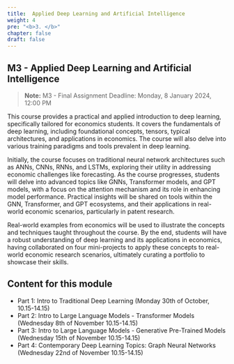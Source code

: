 ```yaml
---
title:  Applied Deep Learning and Artificial Intelligence
weight: 4
pre: "<b>3. </b>"
chapter: false
draft: false
---
```


## M3 - Applied Deep Learning and Artificial Intelligence

> **Note:** M3 - Final Assignment Deadline: Monday, 8 January 2024, 12:00 PM

This course provides a practical and applied introduction to deep learning, specifically tailored for economics students. It covers the fundamentals of deep learning, including foundational concepts, tensors, typical architectures, and applications in economics. The course will also delve into various training paradigms and tools prevalent in deep learning.

Initially, the course focuses on traditional neural network architectures such as ANNs, CNNs, RNNs, and LSTMs, exploring their utility in addressing economic challenges like forecasting. As the course progresses, students will delve into advanced topics like GNNs, Transformer models, and GPT models, with a focus on the attention mechanism and its role in enhancing model performance. Practical insights will be shared on tools within the GNN, Transformer, and GPT ecosystems, and their applications in real-world economic scenarios, particularly in patent research.

Real-world examples from economics will be used to illustrate the concepts and techniques taught throughout the course. By the end, students will have a robust understanding of deep learning and its applications in economics, having collaborated on four mini-projects to apply these concepts to real-world economic research scenarios, ultimately curating a portfolio to showcase their skills.

## Content for this module

* Part 1: Intro to Traditional Deep Learning (Monday 30th of October, 10.15-14.15)
* Part 2: Intro to Large Language Models - Transformer Models (Wednesday 8th of November 10.15-14.15)
* Part 3: Intro to Large Language Models - Generative Pre-Trained Models (Wednesday 15th of November 10.15-14.15)
* Part 4: Contemporary Deep Learning Topics: Graph Neural Networks (Wednesday 22nd of November 10.15-14.15)

